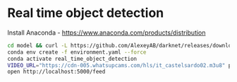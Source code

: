
# Real time object detection

Install Anaconda - https://www.anaconda.com/products/distribution

```bash
cd model && curl -L https://github.com/AlexeyAB/darknet/releases/download/darknet_yolo_v3_optimal/yolov4.weights > yolov4.weights && cd ..
conda env create -f environment.yaml --force
conda activate real_time_object_detection
VIDEO_URL="https://cdn-005.whatsupcams.com/hls/it_castelsardo02.m3u8" python -m flask run --host=0.0.0.0
open http://localhost:5000/feed
```

